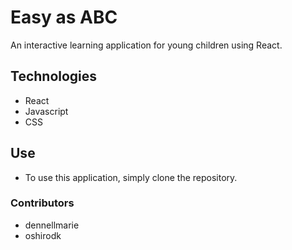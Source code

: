 # Easy as ABC

An interactive learning application for young children using React.

## Technologies

* React
* Javascript
* CSS

## Use

* To use this application, simply clone the repository.

### Contributors

* dennellmarie
* oshirodk

